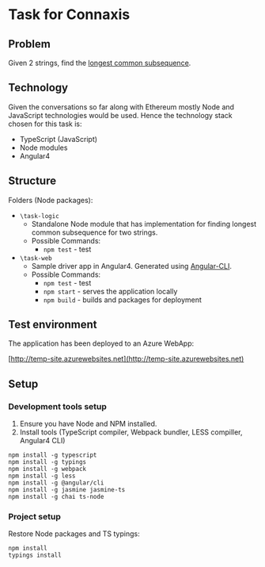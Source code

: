 # Task for Connaxis

## Problem

Given 2 strings, find the [longest common subsequence](https://en.wikipedia.org/wiki/Longest_common_subsequence_problem).

## Technology

Given the conversations so far along with Ethereum mostly Node and JavaScript technologies would be used. 
Hence the technology stack chosen for this task is:

* TypeScript (JavaScript)
* Node modules
* Angular4

## Structure

Folders (Node packages):
* `\task-logic`
    * Standalone Node module that has implementation for finding longest common subsequence for two strings. 
    * Possible Commands:
        * `npm test` - test
* `\task-web`
    * Sample driver app in Angular4. Generated using [Angular-CLI](https://github.com/angular/angular-cli).
    * Possible Commands:
        * `npm test` - test
        * `npm start` - serves the application locally
        * `npm build` - builds and packages for deployment

## Test environment

The application has been deployed to an Azure WebApp:

[http://temp-site.azurewebsites.net](http://temp-site.azurewebsites.net)

## Setup

### Development tools setup

1. Ensure you have Node and NPM installed.
2. Install tools (TypeScript compiler, Webpack bundler, LESS compiller, Angular4 CLI)
```
npm install -g typescript
npm install -g typings
npm install -g webpack
npm install -g less
npm install -g @angular/cli
npm install -g jasmine jasmine-ts
npm install -g chai ts-node
```

### Project setup

Restore Node packages and TS typings:
```
npm install
typings install
```

